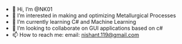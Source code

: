 - 👋 Hi, I’m @NK01
- 👀 I’m interested in making and optimizing Metallurgical Processes
- 🌱 I’m currently learning C# and Machine Learning
- 💞️ I’m looking to collaborate on GUI applications based on c#
- 📫 How to reach me: email: nishant.119@gmail.com

<!---
NK01/NK01 is a ✨ special ✨ repository because its `README.md` (this file) appears on your GitHub profile.
You can click the Preview link to take a look at your changes.
--->
